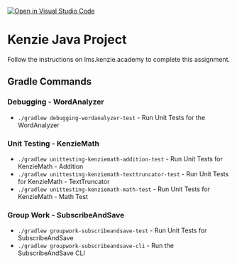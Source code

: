[![Open in Visual Studio Code](https://classroom.github.com/assets/open-in-vscode-718a45dd9cf7e7f842a935f5ebbe5719a5e09af4491e668f4dbf3b35d5cca122.svg)](https://classroom.github.com/online_ide?assignment_repo_id=11034847&assignment_repo_type=AssignmentRepo)
# Kenzie Java Project

Follow the instructions on lms.kenzie.academy to complete this assignment.


## Gradle Commands

### Debugging - WordAnalyzer

* `./gradlew debugging-wordanalyzer-test` - Run Unit Tests for the WordAnalyzer

### Unit Testing - KenzieMath

* `./gradlew unittesting-kenziemath-addition-test` - Run Unit Tests for KenzieMath - Addition
* `./gradlew unittesting-kenziemath-texttruncator-test` - Run Unit Tests for KenzieMath - TextTruncator
* `./gradlew unittesting-kenziemath-math-test` - Run Unit Tests for KenzieMath - Math Test

### Group Work - SubscribeAndSave

* `./gradlew groupwork-subscribeandsave-test` - Run Unit Tests for SubscribeAndSave
* `./gradlew groupwork-subscribeandsave-cli` - Run the SubscribeAndSave CLI

